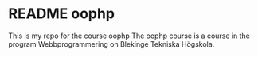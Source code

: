 README oophp
===================
This is my repo for the course oophp
The oophp course is a course in the program Webbprogrammering on Blekinge Tekniska Högskola.
